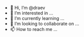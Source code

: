 - 👋 Hi, I’m @draev
- 👀 I’m interested in ...
- 🌱 I’m currently learning ...
- 💞️ I’m looking to collaborate on ...
- 📫 How to reach me ...

<!---
draev/draev is a ✨ special ✨ repository because its `README.md` (this file) appears on your GitHub profile.
You can click the Preview link to take a look at your changes.
--->
